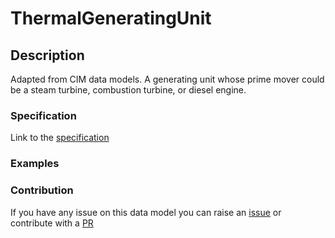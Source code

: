 # ThermalGeneratingUnit

## Description 

Adapted from CIM data models. A generating unit whose prime mover could be a steam turbine, combustion turbine, or diesel engine.
### Specification

Link to the [specification](https://smart-data-models.github.io/dataModel.EnergyCIM/ThermalGeneratingUnit/doc/spec.md)
### Examples
### Contribution

 If you have any issue on this data model you can raise an [issue](https://github.com/smart-data-models/dataModel.EnergyCIM/issues)  or contribute with a [PR](https://github.com/smart-data-models/dataModel.EnergyCIM/pulls)